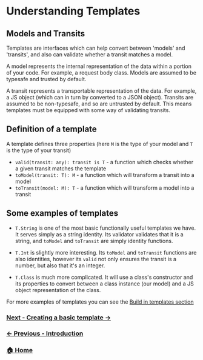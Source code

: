 
# Understanding Templates

## Models and Transits

Templates are interfaces which can help convert between 'models' and 'transits', and also can validate whether a transit matches a model. 

A model represents the internal representation of the data within a portion of your code. For example, a request body class. Models are assumed to be typesafe and trusted by default.

A transit represents a transportable representation of the data. For example, a JS object (which can in turn by converted to a JSON object). Transits are assumed to be non-typesafe, and so are untrusted by default. This means templates must be equipped with some way of validating transits.

## Definition of a template

A template defines three properties (here `M` is the type of your model and `T` is the type of your transit)

* `valid(transit: any): transit is T` - a function which checks whether a given transit matches the template
* `toModel(transit: T): M` - a function which will transform a transit into a model
* `toTransit(model: M): T` - a function which will transform a model into a transit

## Some examples of templates

* `T.String` is one of the most basic functionally useful templates we have. It serves simply as a string identity. Its validator validates that it is a string, and `toModel` and `toTransit` are simply identity functions.

* `T.Int` is slightly more interesting. Its `toModel` and `toTransit` functions are also identities, however its `valid` not only ensures the transit is a number, but also that it's an integer.

* `T.Class` is much more complicated. It will use a class's constructor and its properties to convert between a class instance (our model) and a JS object representation of the class.

For more examples of templates you can see the [Build in templates section](./build-in-templates.md)

### [Next - Creating a basic template →](./creating-a-basic-template.md)
### [← Previous - Introduction](./introduction.md)
### [🏠 Home](./introduction.md)